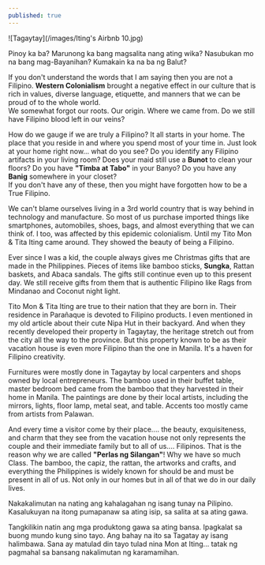 ```yaml
---
published: true
---
```


![Tagaytay](/images/Iting's Airbnb 10.jpg)

Pinoy ka ba? Marunong ka bang magsalita nang ating wika? Nasubukan mo na bang mag-Bayanihan? Kumakain ka na ba ng Balut?

If you don't understand the words that I am saying then you are not a Filipino. **Western Colonialism** brought a negative effect in our culture that is rich in values, diverse language, etiquette, and manners that we can be proud of to the whole world.   
We somewhat forgot our roots. Our origin. Where we came from. 
Do we still have Filipino blood left in our veins?

How do we gauge if we are truly a Filipino? It all starts in your home. The place that you reside in and where you spend most of your time in. Just look at your home right now... what do you see? Do you identify any Filipino artifacts in your living room? Does your maid still use a **Bunot** to clean your floors? Do you have **"Timba at Tabo"** in your Banyo? Do you have any **Banig** somewhere in your closet?   
If you don't have any of these, then you might have forgotten how to be a True Filipino. 

We can't blame ourselves living in a 3rd world country that is way behind in technology and manufacture. So most of us purchase imported things like smartphones, automobiles, shoes, bags, and almost everything that we can think of. 
I too, was affected by this epidemic colonialism. Until my Tito Mon & Tita Iting came around. They showed the beauty of being a Filipino.

Ever since I was a kid, the couple always gives me Christmas gifts that are made in the Philippines. Pieces of items like bamboo sticks, **Sungka**, Rattan baskets, and Abaca sandals. 
The gifts still continue even up to this present day. We still receive gifts from them that is authentic Filipino like Rags from Mindanao and Coconut night light. 

Tito Mon & Tita Iting are true to their nation that they are born in. Their residence in Parañaque is devoted to Filipino products. I even mentioned in my old article about their cute Nipa Hut in their backyard. 
And when they recently developed their property in Tagaytay, the heritage stretch out from the city all the way to the province. 
But this property known to be as their vacation house is even more Filipino than the one in Manila. It's a haven for Filipino creativity. 

Furnitures were mostly done in Tagaytay by local carpenters and shops owned by local entrepreneurs. The bamboo used in their buffet table, master bedroom bed came from the bamboo that they harvested in their home in Manila. 
The paintings are done by their local artists, including the mirrors, lights, floor lamp, metal seat, and table. Accents too mostly came from artists from Palawan.

And every time a visitor come by their place.... the beauty, exquisiteness, and charm that they see from the vacation house not only represents the couple and their immediate family but to all of us.... Filipinos. 
That is the reason why we are called **"Perlas ng Silangan"**! Why we have so much Class.
The bamboo, the capiz, the rattan, the artworks and crafts, and everything the Philippines is widely known for should be and must be present in all of us. Not only in our homes but in all of that we do in our daily lives.  

Nakakalimutan na nating ang kahalagahan ng isang tunay na Pilipino. Kasalukuyan na itong pumapanaw sa ating isip, sa salita at sa ating gawa. 

Tangkilikin natin ang mga produktong gawa sa ating bansa. Ipagkalat sa buong mundo kung sino tayo. 
Ang bahay na ito sa Tagatay ay isang halimbawa. Sana ay matulad din tayo tulad nina Mon at Iting... tatak ng pagmahal sa bansang nakalimutan ng karamamihan.  


